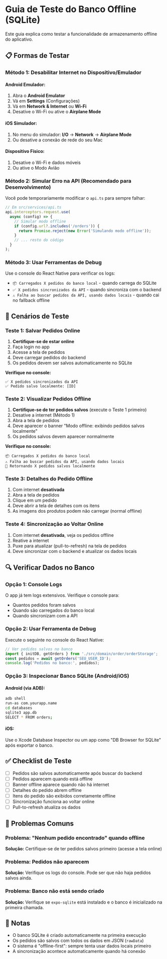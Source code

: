 # Guia de Teste do Banco Offline (SQLite)

Este guia explica como testar a funcionalidade de armazenamento offline do aplicativo.

## 📋 Formas de Testar

### Método 1: Desabilitar Internet no Dispositivo/Emulador

#### **Android Emulador:**
1. Abra o **Android Emulator**
2. Vá em **Settings** (Configurações)
3. Vá em **Network & Internet** ou **Wi-Fi**
4. Desative o Wi-Fi ou ative o **Airplane Mode**

#### **iOS Simulador:**
1. No menu do simulador: **I/O** → **Network** → **Airplane Mode**
2. Ou desative a conexão de rede do seu Mac

#### **Dispositivo Físico:**
1. Desative o Wi-Fi e dados móveis
2. Ou ative o Modo Avião

### Método 2: Simular Erro na API (Recomendado para Desenvolvimento)

Você pode temporariamente modificar o `api.ts` para sempre falhar:

```typescript
// Em src/services/api.ts
api.interceptors.request.use(
  async (config) => {
    // Simular modo offline
    if (config.url?.includes('/orders')) {
      return Promise.reject(new Error('Simulando modo offline'));
    }
    // ... resto do código
  }
);
```

### Método 3: Usar Ferramentas de Debug

Use o console do React Native para verificar os logs:
- `📦 Carregados X pedidos do banco local` - quando carrega do SQLite
- `✅ X pedidos sincronizados da API` - quando sincroniza com o backend
- `⚠️ Falha ao buscar pedidos da API, usando dados locais` - quando cai no fallback offline

## 🧪 Cenários de Teste

### Teste 1: Salvar Pedidos Online
1. **Certifique-se de estar online**
2. Faça login no app
3. Acesse a tela de pedidos
4. Deve carregar pedidos do backend
5. Os pedidos devem ser salvos automaticamente no SQLite

**Verifique no console:**
```
✅ X pedidos sincronizados da API
✅ Pedido salvo localmente: [ID]
```

### Teste 2: Visualizar Pedidos Offline
1. **Certifique-se de ter pedidos salvos** (execute o Teste 1 primeiro)
2. Desative a internet (Método 1)
3. Abra a tela de pedidos
4. Deve aparecer o banner "Modo offline: exibindo pedidos salvos localmente"
5. Os pedidos salvos devem aparecer normalmente

**Verifique no console:**
```
📦 Carregados X pedidos do banco local
⚠️ Falha ao buscar pedidos da API, usando dados locais
📱 Retornando X pedidos salvos localmente
```

### Teste 3: Detalhes do Pedido Offline
1. Com internet **desativada**
2. Abra a tela de pedidos
3. Clique em um pedido
4. Deve abrir a tela de detalhes com os itens
5. As imagens dos produtos podem não carregar (normal offline)

### Teste 4: Sincronização ao Voltar Online
1. Com internet **desativada**, veja os pedidos offline
2. Reative a internet
3. Puxe para atualizar (pull-to-refresh) na tela de pedidos
4. Deve sincronizar com o backend e atualizar os dados locais

## 🔍 Verificar Dados no Banco

### Opção 1: Console Logs
O app já tem logs extensivos. Verifique o console para:
- Quantos pedidos foram salvos
- Quando são carregados do banco local
- Quando sincronizam com a API

### Opção 2: Usar Ferramenta de Debug
Execute o seguinte no console do React Native:

```javascript
// Ver pedidos salvos no banco
import { initDB, getOrders } from './src/domain/order/orderStorage';
const pedidos = await getOrders('SEU_USER_ID');
console.log('Pedidos no banco:', pedidos);
```

### Opção 3: Inspecionar Banco SQLite (Android/iOS)

#### Android (via ADB):
```bash
adb shell
run-as com.yourapp.name
cd databases
sqlite3 app.db
SELECT * FROM orders;
```

#### iOS:
Use o Xcode Database Inspector ou um app como "DB Browser for SQLite" após exportar o banco.

## ✅ Checklist de Teste

- [ ] Pedidos são salvos automaticamente após buscar do backend
- [ ] Pedidos aparecem quando está offline
- [ ] Banner offline aparece quando não há internet
- [ ] Detalhes do pedido abrem offline
- [ ] Itens do pedido são exibidos corretamente offline
- [ ] Sincronização funciona ao voltar online
- [ ] Pull-to-refresh atualiza os dados

## 🐛 Problemas Comuns

### Problema: "Nenhum pedido encontrado" quando offline
**Solução:** Certifique-se de ter pedidos salvos primeiro (acesse a tela online)

### Problema: Pedidos não aparecem
**Solução:** Verifique os logs do console. Pode ser que não haja pedidos salvos ainda.

### Problema: Banco não está sendo criado
**Solução:** Verifique se `expo-sqlite` está instalado e o banco é inicializado na primeira chamada.

## 📝 Notas

- O banco SQLite é criado automaticamente na primeira execução
- Os pedidos são salvos com todos os dados em JSON (`rawData`)
- O sistema é "offline-first": sempre tenta usar dados locais primeiro
- A sincronização acontece automaticamente quando há conexão

